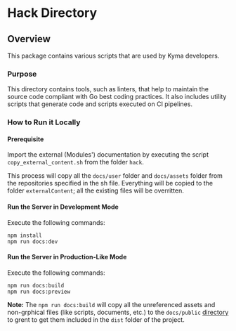 # Hack Directory

## Overview

This package contains various scripts that are used by Kyma developers.

### Purpose

This directory contains tools, such as linters, that help to maintain the source code compliant with Go best coding practices. It also includes utility scripts that generate code and scripts executed on CI pipelines.

### How to Run it Locally

#### Prerequisite

Import the external (Modules') documentation by executing the script `copy_external_content.sh` from the folder `hack`.

This process will copy all the `docs/user` folder and `docs/assets` folder from the repositories specified in the sh file. Everything will be copied to the folder `externalContent`; all the existing files will be overritten.

#### Run the Server in Development Mode

Execute the following commands:

```
npm install
npm run docs:dev
```

#### Run the Server in Production-Like Mode

Execute the following commands:

```
npm run docs:build
npm run docs:preview
```
**Note:** The `npm run docs:build` will copy all the unreferenced assets and non-grphical files (like scripts, documents, etc.) to the `docs/public` [directory](https://vitepress.dev/guide/asset-handling#the-public-directory) to grent to get them included in the `dist` folder of the project.
